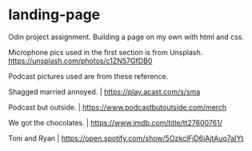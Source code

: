 # landing-page
Odin project assignment. Building a page on my own with html and css.

Microphone pics used in the first section is from Unsplash.
https://unsplash.com/photos/c1ZN57GfDB0

Podcast pictures used are from these reference.

Shagged married annoyed. | https://play.acast.com/s/sma

Podcast but outside. | https://www.podcastbutoutside.com/merch

We got the chocolates. | https://www.imdb.com/title/tt27600761/

Toni and Ryan | https://open.spotify.com/show/5OzkclFjD6iAjtAuo7aIYt